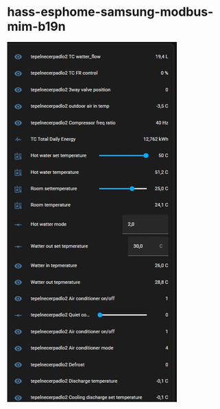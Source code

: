 # hass-esphome-samsung-modbus-mim-b19n
![alt text](https://raw.githubusercontent.com/janko777/hass-esphome-samsung-modbus-mim-b19n/main/samsung_hass_modbus.jpg)

